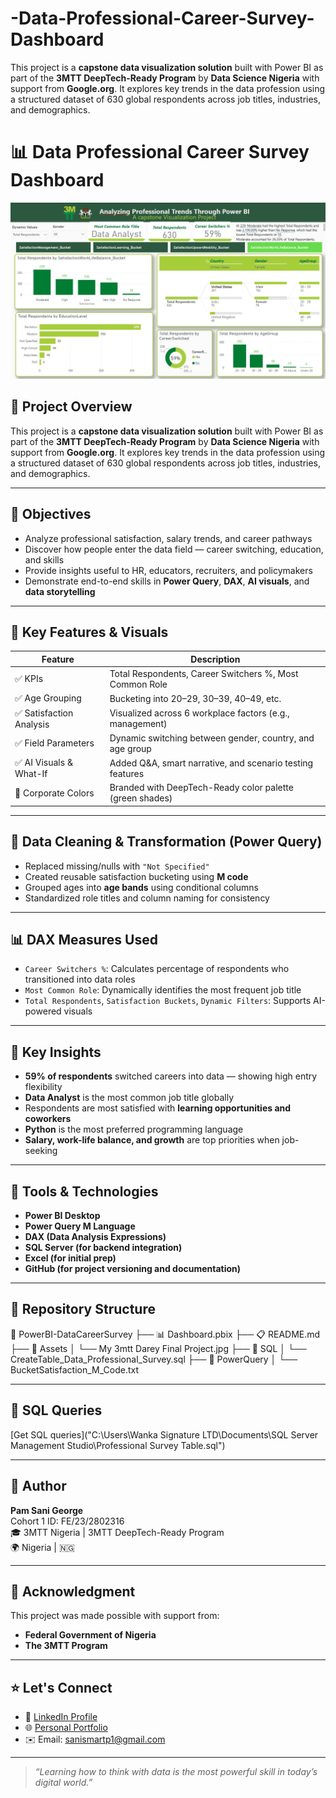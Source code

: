 # -Data-Professional-Career-Survey-Dashboard
This project is a **capstone data visualization solution** built with Power BI as part of the **3MTT DeepTech-Ready Program** by **Data Science Nigeria** with support from **Google.org**. It explores key trends in the data profession using a structured dataset of 630 global respondents across job titles, industries, and demographics.
# 📊 Data Professional Career Survey Dashboard

![Dashboard Screenshot](https://raw.githubusercontent.com/Smart-P4458/-Data-Professional-Career-Survey-Dashboard/11f986dbba27b9d65c7fd7b00e1fb038f81fd27a/Power%20BI%20Capstone%20Project.jpg)

## 👋 Project Overview

This project is a **capstone data visualization solution** built with Power BI as part of the **3MTT DeepTech-Ready Program** by **Data Science Nigeria** with support from **Google.org**. It explores key trends in the data profession using a structured dataset of 630 global respondents across job titles, industries, and demographics.

---

## 🎯 Objectives

- Analyze professional satisfaction, salary trends, and career pathways
- Discover how people enter the data field — career switching, education, and skills
- Provide insights useful to HR, educators, recruiters, and policymakers
- Demonstrate end-to-end skills in **Power Query**, **DAX**, **AI visuals**, and **data storytelling**

---

## 📌 Key Features & Visuals

| Feature                               | Description                                                |
|--------------------------------------|------------------------------------------------------------|
| ✅ KPIs                              | Total Respondents, Career Switchers %, Most Common Role   |
| ✅ Age Grouping                      | Bucketing into 20–29, 30–39, 40–49, etc.                   |
| ✅ Satisfaction Analysis             | Visualized across 6 workplace factors (e.g., management)   |
| ✅ Field Parameters                  | Dynamic switching between gender, country, and age group   |
| ✅ AI Visuals & What-If              | Added Q&A, smart narrative, and scenario testing features  |
| 🎨 Corporate Colors                  | Branded with DeepTech-Ready color palette (green shades)   |

---

## 🧹 Data Cleaning & Transformation (Power Query)

- Replaced missing/nulls with `"Not Specified"`
- Created reusable satisfaction bucketing using **M code**
- Grouped ages into **age bands** using conditional columns
- Standardized role titles and column naming for consistency

---

## 📊 DAX Measures Used

- `Career Switchers %`: Calculates percentage of respondents who transitioned into data roles  
- `Most Common Role`: Dynamically identifies the most frequent job title  
- `Total Respondents`, `Satisfaction Buckets`, `Dynamic Filters`: Supports AI-powered visuals

---

## 🧠 Key Insights

- **59% of respondents** switched careers into data — showing high entry flexibility
- **Data Analyst** is the most common job title globally
- Respondents are most satisfied with **learning opportunities and coworkers**
- **Python** is the most preferred programming language
- **Salary, work-life balance, and growth** are top priorities when job-seeking

---

## 🧩 Tools & Technologies

- **Power BI Desktop**
- **Power Query M Language**
- **DAX (Data Analysis Expressions)**
- **SQL Server (for backend integration)**
- **Excel (for initial prep)**
- **GitHub (for project versioning and documentation)**

---

## 📂 Repository Structure
📁 PowerBI-DataCareerSurvey
├── 📊 Dashboard.pbix
├── 📋 README.md
├── 📁 Assets
│ └── My 3mtt Darey Final Project.jpg
├── 📁 SQL 
│ └── CreateTable_Data_Professional_Survey.sql
├── 📁 PowerQuery
│ └── BucketSatisfaction_M_Code.txt

---
## 📁 SQL Queries
[Get SQL queries]("C:\Users\Wanka Signature LTD\Documents\SQL Server Management Studio\Professional Survey Table.sql")


---

## 👤 Author

**Pam Sani George**  
Cohort 1 ID: FE/23/2802316  
🎓 3MTT Nigeria | 3MTT DeepTech-Ready Program  
🌍 Nigeria | 🇳🇬

---

## 📣 Acknowledgment

This project was made possible with support from:

- **Federal Government of Nigeria**
- **The 3MTT Program**

---

## ⭐️ Let's Connect

- 💼 [LinkedIn Profile](https://www.linkedin.com/in/pamsani/)
- 🌐 [Personal Portfolio](https://mavenanalytics.io/profile/08d183b0-f0f1-70a3-a6f9-d7782b33e46b) 
- ✉️ Email: sanismartp1@gmail.com

---

> *“Learning how to think with data is the most powerful skill in today’s digital world.”*



